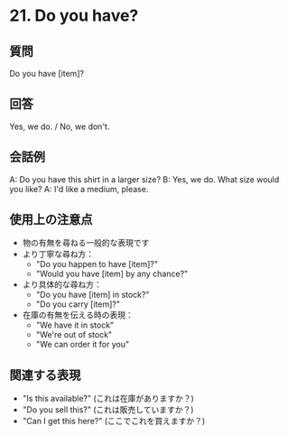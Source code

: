 # 21. Do you have?

## 質問
Do you have [item]?

## 回答
Yes, we do. / No, we don't.

## 会話例
A: Do you have this shirt in a larger size?
B: Yes, we do. What size would you like?
A: I'd like a medium, please.

## 使用上の注意点
- 物の有無を尋ねる一般的な表現です
- より丁寧な尋ね方：
  - "Do you happen to have [item]?"
  - "Would you have [item] by any chance?"
- より具体的な尋ね方：
  - "Do you have [item] in stock?"
  - "Do you carry [item]?"
- 在庫の有無を伝える時の表現：
  - "We have it in stock"
  - "We're out of stock"
  - "We can order it for you"

## 関連する表現
- "Is this available?" (これは在庫がありますか？)
- "Do you sell this?" (これは販売していますか？)
- "Can I get this here?" (ここでこれを買えますか？) 